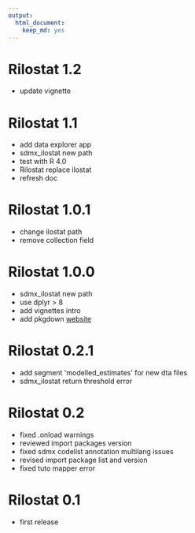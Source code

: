 ```yaml
---
output: 
  html_document: 
    keep_md: yes
---
```

# Rilostat 1.2

* update vignette


# Rilostat 1.1

* add data explorer app
* sdmx_ilostat new path
* test with R 4.0
* Rilostat replace ilostat 
* refresh doc

# Rilostat 1.0.1

* change ilostat path
* remove collection field

# Rilostat 1.0.0

* sdmx_ilostat new path
* use dplyr > 8
* add vignettes intro
* add pkgdown [website](https://ilostat.github.io/Rilostat/) 

# Rilostat 0.2.1

* add segment 'modelled_estimates' for new dta files
* sdmx_ilostat return threshold error

# Rilostat 0.2

* fixed .onload warnings
* reviewed import packages version
* fixed sdmx codelist annotation multilang issues
* revised import package list and version
* fixed tuto mapper error

# Rilostat 0.1

* first release
